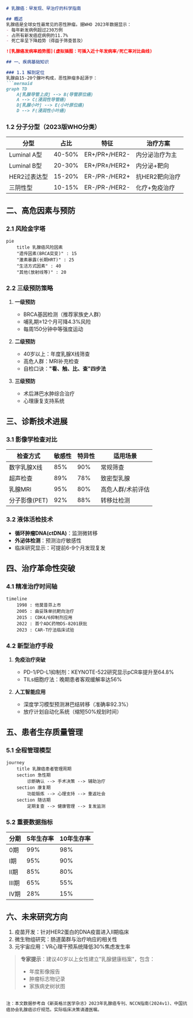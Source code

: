 

```markdown
# 乳腺癌：早发现、早治疗的科学指南

## 概述
乳腺癌是全球女性最常见的恶性肿瘤。据WHO 2023年数据显示：
- 每年新发病例超过230万例
- 占所有新发癌症病例的11.7%
- 死亡率呈下降趋势（得益于筛查普及）

![乳腺癌发病率趋势图](虚拟插图：可插入近十年发病率/死亡率对比曲线)

## 一、疾病基础知识

### 1.1 解剖定位
乳腺由15-20个腺叶构成，恶性肿瘤多起源于：
```mermaid
graph TD
    A[乳腺导管上皮] --> B(导管原位癌)
    A --> C(浸润性导管癌)
    D[乳腺小叶] --> E(小叶原位癌)
    D --> F(浸润性小叶癌)
```

### 1.2 分子分型（2023版WHO分类）
| 分型            | 占比   | 特征                      | 治疗方案              |
|-----------------|--------|---------------------------|-----------------------|
| Luminal A型     | 40-50% | ER+/PR+/HER2-             | 内分泌治疗为主        |
| Luminal B型     | 20-30% | ER+/PR±/HER2+             | 内分泌+靶向           |
| HER2过表达型    | 15-20% | ER-/PR-/HER2+             | 抗HER2靶向治疗        |
| 三阴性型        | 10-15% | ER-/PR-/HER2-             | 化疗+免疫治疗         |

## 二、高危因素与预防

### 2.1 风险金字塔
```mermaid
pie
    title 乳腺癌风险因素
    "遗传因素(BRCA突变)" : 15
    "激素暴露(长期HRT)" : 25
    "生活方式因素" : 40
    "其他(放射线等)" : 20
```

### 2.2 三级预防策略
1. **一级预防**
   - BRCA基因检测（推荐家族史人群）
   - 哺乳期≥12个月可降4.3%风险
   - 每周150分钟中等强度运动

2. **二级预防**
   - 40岁以上：年度乳腺X线筛查
   - 高危人群：MRI补充检查
   - 自检口诀：**"看、触、比、查"四步法**

3. **三级预防**
   - 术后淋巴水肿综合治疗
   - 心理康复支持系统

## 三、诊断技术进展

### 3.1 影像学检查对比
| 检查方式       | 敏感性 | 特异性 | 适用场景                  |
|----------------|--------|--------|---------------------------|
| 数字乳腺X线    | 85%    | 90%    | 常规筛查                  |
| 超声检查       | 89%    | 78%    | 致密型乳腺                |
| 乳腺MRI        | 95%    | 80%    | 高危人群/术前评估         |
| 分子影像(PET)  | 92%    | 88%    | 转移灶检测                |

### 3.2 液体活检技术
- **循环肿瘤DNA(ctDNA)**：监测微转移
- **外泌体检测**：预测治疗敏感性
- 临床研究显示：可提前6-9个月发现复发

## 四、治疗革命性突破

### 4.1 精准治疗时间轴
```mermaid
timeline
    1998 : 他莫昔芬上市
    2005 : 曲妥珠单抗靶向治疗
    2015 : CDK4/6抑制剂应用
    2022 : 首个ADC药物DS-8201获批
    2023 : CAR-T疗法临床试验
```

### 4.2 新型治疗手段
1. **免疫治疗突破**
   - PD-1/PD-L1抑制剂：KEYNOTE-522研究显示pCR率提升至64.8%
   - TILs细胞疗法：晚期患者客观缓解率达56%

2. **人工智能应用**
   - 深度学习模型预测淋巴结转移（准确率92.3%）
   - 放疗计划自动化系统（缩短50%规划时间）

## 五、患者生存质量管理

### 5.1 全程管理模型
```mermaid
journey
    title 乳腺癌患者管理周期
    section 急性期
        诊断确认 --> 手术决策 --> 辅助治疗
    section 康复期
        功能锻炼 --> 心理支持 --> 重返社会
    section 随访期
        定期复查 --> 健康管理 --> 复发监测
```

### 5.2 重要数据指标
| 分期        | 5年生存率 | 10年生存率 |
|-------------|-----------|------------|
| 0期         | 99%       | 98%        |
| I期         | 95%       | 90%        |
| II期        | 85%       | 80%        |
| III期       | 65%       | 55%        |
| IV期        | 28%       | 15%        |

## 六、未来研究方向
1. 疫苗开发：针对HER2蛋白的DNA疫苗进入II期临床
2. 微生物组研究：肠道菌群与治疗响应的相关性
3. 元宇宙应用：VR心理干预系统降低30%焦虑发生率

> **专家提示**：建议40岁以上女性建立"乳腺健康档案"，包含：
> - 年度影像报告
> - 肿瘤标志物记录
> - 家族病史树状图

```

注：本文数据参考自《新英格兰医学杂志》2023年乳腺癌专刊、NCCN指南(2024v1)、中国抗癌协会乳腺癌诊疗规范。实际临床决策请遵医嘱。